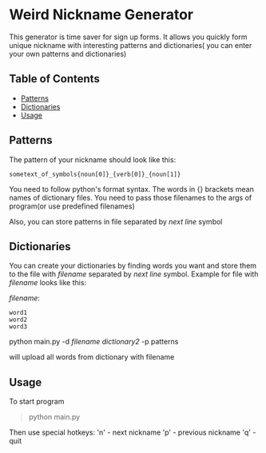 # Weird Nickname Generator

This generator is time saver for sign up forms. It allows you quickly form unique nickname with interesting patterns and dictionaries( you can enter your own patterns and dictionaries)

## Table of Contents

* [Patterns](#patterns)
* [Dictionaries](#dictionaries)
* [Usage](#usage)

## Patterns

The pattern of your nickname should look like this:

```
sometext_of_symbols{noun[0]}_{verb[0]}_{noun[1]}
```

You need to follow python's format syntax. The words in {} brackets mean names of dictionary files. You need to pass those filenames to the args of program(or use predefined filenames)

Also, you can store patterns in file separated by *next line* symbol

## Dictionaries

You can create your dictionaries by finding words you want and store them to the file with *filename* separated by *next line* symbol. Example for file with *filename* looks like this:

*filename*:

```
word1
word2
word3
```

python main.py -d *filename* *dictionary2* -p patterns

will upload all words from dictionary with filename

## Usage

To start program
> python main.py

Then use special hotkeys:
'n' - next nickname
'p' - previous nickname
'q' - quit
